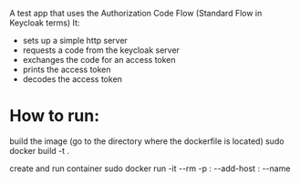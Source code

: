 A test app that uses the Authorization Code Flow (Standard Flow in Keycloak terms)
It:
  - sets up a simple http server
  - requests a code from the keycloak server
  - exchanges the code for an access token
  - prints the access token
  - decodes the access token

# How to run:
build the image (go to the directory where the dockerfile is located)
  sudo docker build -t <IMAGE-NAME> .

create and run container
  sudo docker run -it --rm -p <PORT>:<PORT> --add-host <HOSTNAME>:<IP> --name <CONTAINER-NAME> <IMAGE-NAME>
